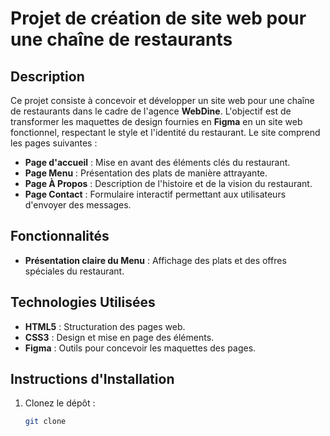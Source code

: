 # Projet de création de site web pour une chaîne de restaurants

## Description

Ce projet consiste à concevoir et développer un site web pour une chaîne de restaurants dans le cadre de l'agence **WebDine**. L'objectif est de transformer les maquettes de design fournies en **Figma** en un site web fonctionnel, respectant le style et l'identité du restaurant. Le site comprend les pages suivantes :
- **Page d'accueil** : Mise en avant des éléments clés du restaurant.
- **Page Menu** : Présentation des plats de manière attrayante.
- **Page À Propos** : Description de l'histoire et de la vision du restaurant.
- **Page Contact** : Formulaire interactif permettant aux utilisateurs d'envoyer des messages.

## Fonctionnalités
- **Présentation claire du Menu** : Affichage des plats et des offres spéciales du restaurant.

## Technologies Utilisées

- **HTML5** : Structuration des pages web.
- **CSS3** : Design et mise en page des éléments.
- **Figma** : Outils pour concevoir les maquettes des pages.

## Instructions d'Installation

1. Clonez le dépôt :
   ```bash
   git clone
